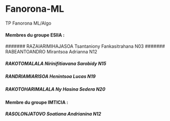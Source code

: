 # Fanorona-ML
TP Fanorona ML/Algo

#### Membres du groupe ESIIA :
####### RAZAIARIMIHAJASOA Tsantaniony Fankasitrahana N03
####### RABEANTOANDRO Mirantsoa Adrianna N12
##### RAKOTOMALALA Nirinifitiavana Sarobidy N15
##### RANDRIAMIARISOA Henintsoa Lucas N19
##### RAKOTOHARIMALALA Ny Hasina Sedera N20

#### Membre du groupe IMTICIA :
##### RASOLONJATOVO Soatiana Andrianina N12
